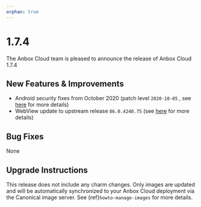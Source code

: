 ```yaml
---
orphan: true
---
```

# 1.7.4

The Anbox Cloud team is pleased to announce the release of Anbox Cloud 1.7.4

## New Features & Improvements

* Android security fixes from October 2020 (patch level  `2020-10-05` , see [here](https://source.android.com/security/bulletin/2020-10-01) for more details)
* WebView update to upstream release  `86.0.4240.75`  (see [here](https://chromereleases.googleblog.com/2020/10/chrome-for-android-update.html) for more details)

## Bug Fixes

None

## Upgrade Instructions

This release does not include any charm changes. Only images are updated and will be automatically synchronized to your Anbox Cloud deployment via the Canonical image server. See {ref}`howto-manage-images` for more details.